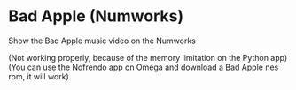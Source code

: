 # Bad Apple (Numworks)
Show the Bad Apple music video on the Numworks

(Not working properly, because of the memory limitation on the Python app)
(You can use the Nofrendo app on Omega and download a Bad Apple nes rom, it will work)
